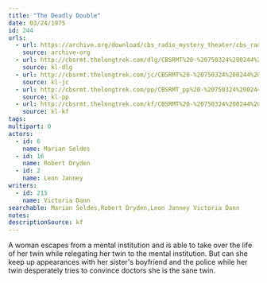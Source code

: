 ```yaml
---
title: "The Deadly Double"
date: 03/24/1975
id: 244
urls: 
  - url: https://archive.org/download/cbs_radio_mystery_theater/cbs_radio_mystery_theater-0201-0250.zip/cbs_radio_mystery_theater-0201-0250%2Fcbsrmt_0244_the_deadly_double.mp3
    source: archive-org
  - url: http://cbsrmt.thelongtrek.com/dlg/CBSRMT%20-%20750324%200244%20The%20Deadly%20Double.mp3
    source: kl-dlg
  - url: http://cbsrmt.thelongtrek.com/jc/CBSRMT%20-%20750324%200244%20Deadly%20Double%20vbr%20oz_jc.mp3
    source: kl-jc
  - url: http://cbsrmt.thelongtrek.com/pp/CBSRMT_pp%20-%20750324%200244%20The%20Deadly%20Double.mp3
    source: kl-pp
  - url: http://cbsrmt.thelongtrek.com/kf/CBSRMT%20-%20750324%200244%20The%20Deadly%20Double_kf.mp3
    source: kl-kf
tags: 
multipart: 0
actors:  
  - id: 6
    name: Marian Seldes  
  - id: 16
    name: Robert Dryden  
  - id: 2
    name: Leon Janney
writers:  
  - id: 215
    name: Victoria Dann
searchable: Marian Seldes,Robert Dryden,Leon Janney Victoria Dann
notes: 
descriptionSource: kf
---
```

A woman escapes from a mental institution and is able to take over the life of her twin while relegating her twin to the mental institution. But can she keep up appearances with her sister's boyfriend and the police while her twin desperately tries to convince doctors she is the sane twin.